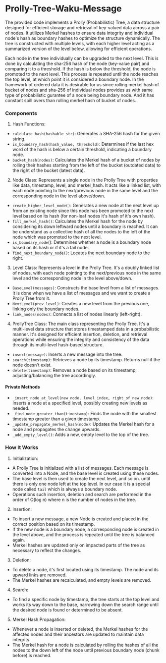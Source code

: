 # Prolly-Tree-Waku-Message

The provided code implements a Prolly (Probabilistic) Tree, a data structure designed for efficient storage and retrieval of key-valued data across a pair of nodes. It utilizes Merkel hashes to ensure data integrity and individual node's hash as boundary hashes to optimize the structure dynamically. The tree is constructed with multiple levels, with each higher level acting as a summarized version of the level below, allowing for efficient operations.

Each node in the tree individually can be upgraded to the next level. This is done by calculating the sha-256 hash of the node (key-value pair) and comparing it to a threshold. If the hash is below the threshold, the node is promoted to the next level. This process is repeated until the node reaches the top level, at which point it is considered a boundary node. In the framework of ordered data it is desirable for us since rolling merkel hash of bucket of nodes and sha-256 of individual nodes provides us with same type of probabilistic gurantee of a node being boundary node. And it has constant spill overs than rolling merkel hash of bucket of nodes.

### Components

1. Hash Functions:

- `calculate_hash(hashable_str)`: Generates a SHA-256 hash for the given string.
- `is_boundary_hash(hash_value, threshold)`: Determines if the last hex word of the hash is below a certain threshold, indicating a boundary node.
- `bucket_hash(nodes)`: Calculates the Merkel hash of a bucket of nodes by rolling their hashes starting from the left of the bucket (outdated data) to the right of the bucket (latest data).

2. Node Class:
   Represents a single node in the Prolly Tree with properties like data, timestamp, level, and merkel_hash. It acts like a linked list, with each node pointing to the next/previous node in the same level and the corresponding node in the level above/down.

- `create_higher_level_node()`: Generates a new node at the next level up from an existing node since this node has been promoted to the next level based on its hash (for non-leaf nodes it's hash of it's own hash).
- `fill_merkel_hash()`: Calculates the Merkel hash for the node by considering its down leftward nodes until a boundary is reached. It can be understand as a collective hash of all the nodes to the left of the node which was promoted to the next level.
- `is_boundary_node`(): Determines whether a node is a boundary node based on its hash or if it's a tail node.
- `find_next_boundary_node()`: Locates the next boundary node to the right.

3. Level Class:
   Represents a level in the Prolly Tree. It's a doubly linked list of nodes, with each node pointing to the next/previous node in the same level and the corresponding node in the level above/down.

- `BaseLevel(messages)`: Constructs the base level from a list of messages. It is done when we have a list of messages and we want to create a Prolly Tree from it.
- `NextLevel(prev_level)`: Creates a new level from the previous one, linking only the boundary nodes.
- `link_nodes(nodes)`: Connects a list of nodes linearly (left-right).

4. ProllyTree Class:
   The main class representing the Prolly Tree. It's a multi-level data structure that stores timestamped data in a probabilistic manner. It's designed for efficient insertion, deletion, and retrieval operations while ensuring the integrity and consistency of the data through its multi-level hash-based structure.

- `insert(message)`: Inserts a new message into the tree.
- `search(timestamp)`: Retrieves a node by its timestamp. Returns null if the node doesn't exist.
- `delete(timestamp)`: Removes a node based on its timestamp, adjusting/balancing the tree accordingly.

#### Private Methods

- `_insert_node_at_level(new_node, level_index, right_of_new_node)`: Inserts a node at a specified level, possibly creating new levels as needed.
- `_find_node_greater_than(timestamp)`: Finds the node with the smallest timestamp greater than a given timestamp.
- `_update_propagate_merkel_hash(node)`: Updates the Merkel hash for a node and propagates the change upwards.
- `_add_empty_level()`: Adds a new, empty level to the top of the tree.

### How It Works

1. Initialization:

- A Prolly Tree is initialized with a list of messages. Each message is converted into a Node, and the base level is created using these nodes.
- The base level is then used to create the next level, and so on. until there is only one node left at the top level. In our case it is a special node called `tail` which is always a boundary node.
- Operations such insertion, deletion and search are performed in the order of O(log n) where n is the number of nodes in the tree.

2. Insertion:

- To insert a new message, a new Node is created and placed in the correct position based on its timestamp.
- If the new node is a boundary node, a corresponding node is created in the level above, and the process is repeated until the tree is balanced again.
- Merkel hashes are updated only on impacted parts of the tree as necessary to reflect the changes.

3. Deletion:

- To delete a node, it's first located using its timestamp. The node and its upward links are removed.
- The Merkel hashes are recalculated, and empty levels are removed.

4. Search:

- To find a specific node by timestamp, the tree starts at the top level and works its way down to the base, narrowing down the search range until the desired node is found or determined to be absent.

5. Merkel Hash Propagation:

- Whenever a node is inserted or deleted, the Merkel hashes for the affected nodes and their ancestors are updated to maintain data integrity.
- The Merkel hash for a node is calculated by rolling the hashes of all the nodes to the down left of the node until previous boundary node (chunk before) is reached.
